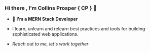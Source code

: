 ### Hi there , I'm  Collins Prosper { CP } 👋

- 👀 **I'm a MERN Stack Developer**
- I learn, unlearn and relearn best practices and tools for building sophisticated web applications.

- *Reach out to me, let's work together*

